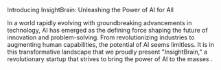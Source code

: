 Introducing InsightBrain: Unleashing the Power of AI for All

In a world rapidly evolving with groundbreaking advancements in technology, AI has emerged as the defining force shaping the future of innovation and problem-solving. From revolutionizing industries to augmenting human capabilities, the potential of AI seems limitless. It is in this transformative landscape that we proudly present "InsightBrain," a revolutionary startup that strives to bring the power of AI to the masses .
